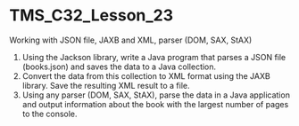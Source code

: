 # TMS_C32_Lesson_23
Working with JSON file, JAXB and XML, parser (DOM, SAX, StAX)


1. Using the Jackson library, write a Java program that parses a JSON file (books.json) and saves the data to a Java collection.
2. Convert the data from this collection to XML format using the JAXB library. Save the resulting XML result to a file.
3. Using any parser (DOM, SAX, StAX), parse the data in a Java application and output information about the book with the largest number of pages to the console.
